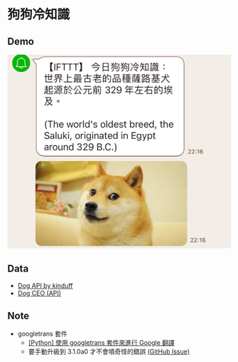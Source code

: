 # 狗狗冷知識

## Demo
![Demo](img/demo.jpeg)

## Data
- [Dog API by kinduff](https://dogapi.dog/docs/api-v2)
- [Dog CEO (API)](https://dog.ceo/dog-api/)

## Note
- googletrans 套件
  - [[Python] 使用 googletrans 套件來進行 Google 翻譯
](https://clay-atlas.com/blog/2020/05/05/python-cn-note-package-googletrans-google-translate/)
  - 要手動升級到 3.1.0a0 才不會噴奇怪的錯誤 [(GitHub Issue)](https://github.com/ssut/py-googletrans/issues/366#issuecomment-1613824046)


